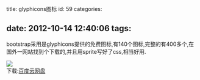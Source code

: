 title: glyphicons图标
id: 59
categories:

date: 2012-10-14 12:40:06
tags:
---

bootstrap采用是glyphicons提供的免费图标,有140个图标,完整的有400多个,在国外一网站找到个下载的,并且用sprite写好了css,相当好用.
</br>

![](http://m2.img.libdd.com/farm4/2012/1013/00/54910EFAADC6E5D68C3BA0EBED160C209692E8189977_500_480.jpg)</img>
</br> 下载:[百度云网盘](http://pan.baidu.com/share/link?shareid=80383&amp;uk=1006662537 "百度云网盘")